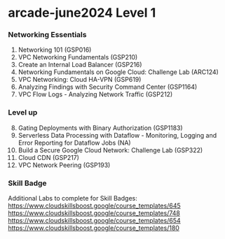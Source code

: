 # arcade-june2024 Level 1
  
### Networking Essentials

1. Networking 101  (GSP016)
2. VPC Networking Fundamentals (GSP210)
3. Create an Internal Load Balancer (GSP216)
4. Networking Fundamentals on Google Cloud: Challenge Lab (ARC124)
5. VPC Networking: Cloud HA-VPN (GSP619)
6. Analyzing Findings with Security Command Center (GSP1164)
7. VPC Flow Logs - Analyzing Network Traffic (GSP212)

### Level up

8. Gating Deployments with Binary Authorization (GSP1183)
9. Serverless Data Processing with Dataflow - Monitoring, Logging and Error Reporting for Dataflow Jobs (NA)
10. Build a Secure Google Cloud Network: Challenge Lab (GSP322)
11. Cloud CDN (GSP217)
12. VPC Network Peering (GSP193)

### Skill Badge
Additional Labs to complete for Skill Badges:
https://www.cloudskillsboost.google/course_templates/645 
https://www.cloudskillsboost.google/course_templates/748 
https://www.cloudskillsboost.google/course_templates/654 
https://www.cloudskillsboost.google/course_templates/180 

